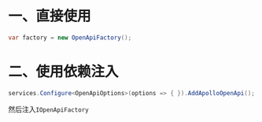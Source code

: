﻿# 一、直接使用

``` C#
var factory = new OpenApiFactory();
```

# 二、使用依赖注入

``` C#
services.Configure<OpenApiOptions>(options => { }).AddApolloOpenApi();
```
然后注入`IOpenApiFactory`
